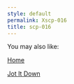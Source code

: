 ```yaml
---
style: default
permalink: Xscp-016
title: scp-016
---
```

You may also like:

[Home](http://scp-wiki.net/home)

[Jot It Down](http://scp-wiki.net/jot-it-down)
